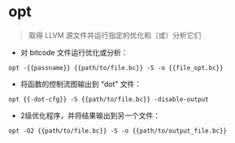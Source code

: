 # opt

> 取得 LLVM 源文件并运行指定的优化和（或）分析它们

- 对 bitcode 文件运行优化或分析：

`opt -{{passname}} {{path/to/file.bc}} -S -o {{file_opt.bc}}`

- 将函数的控制流图输出到 “dot” 文件：

`opt {{-dot-cfg}} -S {{path/to/file.bc}} -disable-output`

- 2级优化程序，并将结果输出到另一个文件：

`opt -O2 {{path/to/file.bc}} -S -o {{path/to/output_file.bc}}`

[#]: contributors: ([jim.大团结])